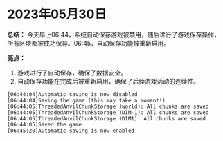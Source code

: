 # 2023年05月30日
**总结：**
今天早上06:44，系统自动保存游戏被禁用，随后进行了游戏保存操作，所有区块都被成功保存。06:45，自动保存功能被重新启用。

**亮点：**
1. 游戏进行了自动保存，确保了数据安全。
2. 自动保存功能在完成后被重新启用，确保了后续游戏活动的连续性。
```
[06:44:04]Automatic saving is now disabled
[06:44:04]Saving the game (this may take a moment!)
[06:44:05]ThreadedAnvilChunkStorage (world): All chunks are saved
[06:44:05]ThreadedAnvilChunkStorage (DIM-1): All chunks are saved
[06:44:05]ThreadedAnvilChunkStorage (DIM1): All chunks are saved
[06:44:05]Saved the game
[06:45:20]Automatic saving is now enabled
```
